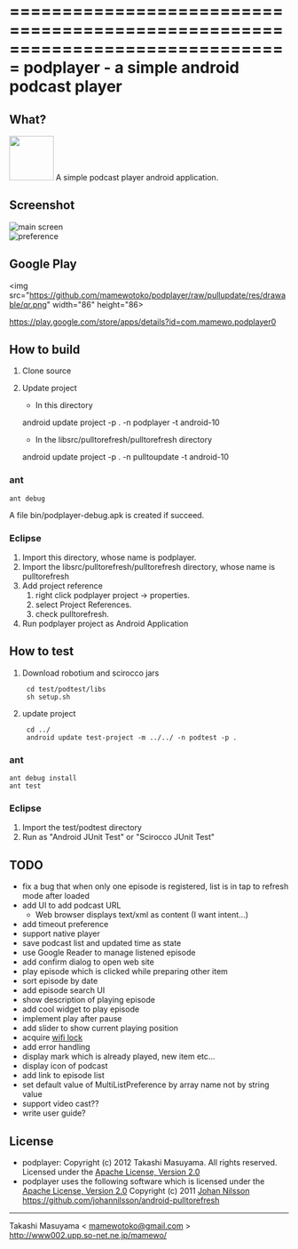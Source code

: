 ===============================================================================
podplayer - a simple android podcast player
===============================================================================

What?
----------
<img src="https://github.com/mamewotoko/podplayer/raw/pullupdate/res/drawable-hdpi/ic_launcher.png" width="80" height="80">
A simple podcast player android application.

Screenshot
----------
![main screen](https://github.com/mamewotoko/podplayer/raw/pullupdate/doc/mainscreen.png)    
![preference](https://github.com/mamewotoko/podplayer/raw/pullupdate/doc/preference.png)

Google Play
------------
<img src="https://github.com/mamewotoko/podplayer/raw/pullupdate/res/drawable/qr.png" width="86" height="86>

https://play.google.com/store/apps/details?id=com.mamewo.podplayer0

How to build
------------
1. Clone source
2. Update project
    * In this directory
       
     android update project -p . -n podplayer -t android-10
    * In the libsrc/pulltorefresh/pulltorefresh directory
     
     android update project -p . -n pulltoupdate -t android-10

### ant
    ant debug
A file bin/podplayer-debug.apk is created if succeed.

### Eclipse
1. Import this directory, whose name is podplayer.
2. Import the libsrc/pulltorefresh/pulltorefresh directory, whose name is pulltorefresh
3. Add project reference
    1. right click podplayer project -> properties. 
    2. select Project References. 
    3. check pulltorefresh. 
4. Run podplayer project as Android Application

How to test
-----------
1. Download robotium and scirocco jars
 
        cd test/podtest/libs
        sh setup.sh
2. update project

        cd ../
        android update test-project -m ../../ -n podtest -p .

### ant
    ant debug install
    ant test

### Eclipse
1. Import the test/podtest directory
2. Run as "Android JUnit Test" or "Scirocco JUnit Test"

TODO
----------
* fix a bug that when only one episode is registered, list is in tap to refresh mode after loaded
* add UI to add podcast URL
    * Web browser displays text/xml as content (I want intent...)
* add timeout preference
* support native player
* save podcast list and updated time as state
* use Google Reader to manage listened episode
* add confirm dialog to open web site
* play episode which is clicked while preparing other item
* sort episode by date
* add episode search UI
* show description of playing episode
* add cool widget to play episode
* implement play after pause
* add slider to show current playing position
* acquire [wifi lock](http://developer.android.com/reference/android/net/wifi/WifiManager.WifiLock.html)
* add error handling
* display mark which is already played, new item etc...
* display icon of podcast
* add link to episode list
* set default value of MultiListPreference by array name not by string value
* support video cast??
* write user guide?

License
----------
* podplayer: Copyright (c) 2012 Takashi Masuyama. All rights reserved. 
Licensed under the [Apache License, Version 2.0](http://www.apache.org/licenses/LICENSE-2.0.html)
* podplayer uses the following software which is licensed under the 
[Apache License, Version 2.0](http://www.apache.org/licenses/LICENSE-2.0.html) 
Copyright (c) 2011 [Johan Nilsson](http://markupartist.com) 
https://github.com/johannilsson/android-pulltorefresh

----
Takashi Masuyama < mamewotoko@gmail.com >  
http://www002.upp.so-net.ne.jp/mamewo/
